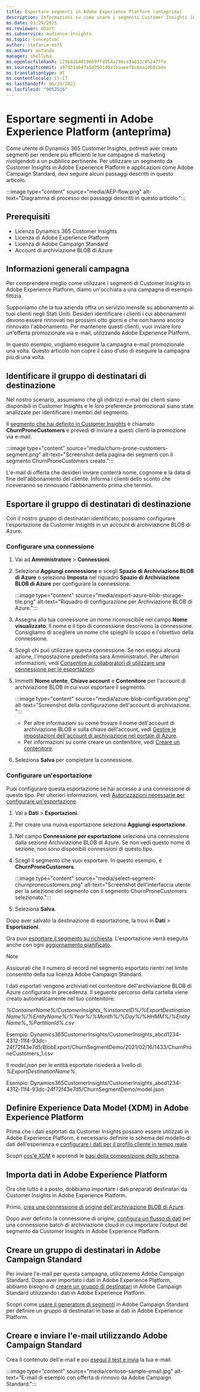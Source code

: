 ```yaml
---
title: Esportare segmenti in Adobe Experience Platform (anteprima)
description: Informazioni su come usare i segmenti Customer Insights in Adobe Experience Platform.
ms.date: 03/29/2021
ms.reviewer: mhart
ms.subservice: audience-insights
ms.topic: conceptual
author: stefanie-msft
ms.author: antando
manager: shellyha
ms.openlocfilehash: c29b8264019669ffd954a298ce3a633c852477fa
ms.sourcegitcommit: a97d31a647a5d259140a1baaeef8c6ea10b8cbde
ms.translationtype: HT
ms.contentlocale: it-IT
ms.lasthandoff: 06/29/2022
ms.locfileid: "9052516"
---
```

# <a name="export-segments-to-adobe-experience-platform-preview"></a>Esportare segmenti in Adobe Experience Platform (anteprima)

Come utente di Dynamics 365 Customer Insights, potresti aver creato segmenti per rendere più efficienti le tue campagne di marketing rivolgendoti a un pubblico pertinente. Per utilizzare un segmento da Customer Insights in Adobe Experience Platform e applicazioni come Adobe Campaign Standard, devi seguire alcuni passaggi descritti in questo articolo.

:::image type="content" source="media/AEP-flow.png" alt-text="Diagramma di processo dei passaggi descritti in questo articolo.":::

## <a name="prerequisites"></a>Prerequisiti

-   Licenza Dynamics 365 Customer Insights
-   Licenza di Adobe Experience Platform
-   Licenza di Adobe Campaign Standard
-   Account di archiviazione BLOB di Azure

## <a name="campaign-overview"></a>Informazioni generali campagna

Per comprendere meglio come utilizzare i segmenti di Customer Insights in Adobe Experience Platform, diamo un'occhiata a una campagna di esempio fittizia.

Supponiamo che la tua azienda offra un servizio mensile su abbonamento ai tuoi clienti negli Stati Uniti. Desideri identificare i clienti i cui abbonamenti devono essere rinnovati nei prossimi otto giorni e che non hanno ancora rinnovato l'abbonamento. Per mantenere questi clienti, vuoi inviare loro un'offerta promozionale via e-mail, utilizzando Adobe Experience Platform.

In questo esempio, vogliamo eseguire la campagna e-mail promozionale una volta. Questo articolo non copre il caso d'uso di eseguire la campagna più di una volta.

## <a name="identify-your-target-audience"></a>Identificare il gruppo di destinatari di destinazione

Nel nostro scenario, assumiamo che gli indirizzi e-mail dei clienti siano disponibili in Customer Insights e le loro preferenze promozionali siano state analizzate per identificare i membri del segmento.

Il [segmento che hai definito in Customer Insights](segments.md) è chiamato **ChurnProneCustomers** e prevedi di inviare a questi clienti la promozione via e-mail.

:::image type="content" source="media/churn-prone-customers-segment.png" alt-text="Screenshot della pagina dei segmenti con il segmento ChurnProneCustomers creato.":::

L'e-mail di offerta che desideri inviare conterrà nome, cognome e la data di fine dell'abbonamento del cliente. Informa i clienti dello sconto che riceveranno se rinnovano l'abbonamento prima che termini.

## <a name="export-your-target-audience"></a>Esportare il gruppo di destinatari di destinazione

Con il nostro gruppo di destinatari identificato, possiamo configurare l'esportazione da Customer Insights in un account di archiviazione BLOB di Azure.

### <a name="configure-a-connection"></a>Configurare una connessione

1. Vai ad **Amministratore** > **Connessioni**.

1. Seleziona **Aggiungi connessione** e scegli **Spazio di Archiviazione BLOB di Azure** o seleziona **Imposta** nel riquadro **Spazio di Archiviazione BLOB di Azure** per configurare la connessione.

   :::image type="content" source="media/export-azure-blob-storage-tile.png" alt-text="Riquadro di configurazione per Archiviazione BLOB di Azure."::: 

1. Assegna alla tua connessione un nome riconoscibile nel campo **Nome visualizzato**. Il nome e il tipo di connessione descrivono la connessione. Consigliamo di scegliere un nome che spieghi lo scopo e l'obiettivo della connessione.

1. Scegli chi può utilizzare questa connessione. Se non esegui alcuna azione, l'impostazione predefinita sarà Amministratori. Per ulteriori informazioni, vedi [Consentire ai collaboratori di utilizzare una connessione per le esportazioni](connections.md#allow-contributors-to-use-a-connection-for-exports).

1. Immetti **Nome utente**, **Chiave account** e **Contenitore** per l'account di archiviazione BLOB in cui vuoi esportare il segmento.  
      
   :::image type="content" source="media/azure-blob-configuration.png" alt-text="Screenshot della configurazione dell'account di archiviazione. "::: 
   
    - Per altre informazioni su come trovare il nome dell'account di archiviazione BLOB e sulla chiave dell'account, vedi [Gestire le impostazioni dell'account di archiviazione nel portale di Azure](/azure/storage/common/storage-account-manage).
    - Per informazioni su come creare un contenitore, vedi [Creare un contenitore](/azure/storage/blobs/storage-quickstart-blobs-portal#create-a-container).

1. Seleziona **Salva** per completare la connessione. 

### <a name="configure-an-export"></a>Configurare un'esportazione

Puoi configurare questa esportazione se hai accesso a una connessione di questo tipo. Per ulteriori informazioni, vedi [Autorizzazioni necessarie per configurare un'esportazione](export-destinations.md#set-up-a-new-export).

1. Vai a **Dati** > **Esportazioni**.

1. Per creare una nuova esportazione seleziona **Aggiungi esportazione**.

1. Nel campo **Connessione per esportazione** seleziona una connessione dalla sezione Archiviazione BLOB di Azure. Se non vedi questo nome di sezione, non sono disponibili connessioni di questo tipo.

1. Scegli il segmento che vuoi esportare. In questo esempio, è **ChurnProneCustomers**.

   :::image type="content" source="media/select-segment-churnpronecustomers.png" alt-text="Screenshot dell'interfaccia utente per la selezione del segmento con il segmento ChurnProneCustomers selezionato.":::

1. Seleziona **Salva**.

Dopo aver salvato la destinazione di esportazione, la trovi in **Dati** > **Esportazioni**.

Ora puoi [esportare il segmento su richiesta](export-destinations.md#run-exports-on-demand). L'esportazione verrà eseguita anche con ogni [aggiornamento pianificato](system.md).

> [!NOTE]
> Assicurati che il numero di record nel segmento esportato rientri nel limite consentito della tua licenza Adobe Campaign Standard.

I dati esportati vengono archiviati nel contenitore dell'archiviazione BLOB di Azure configurato in precedenza. Il seguente percorso della cartella viene creato automaticamente nel tuo contenitore:

*%ContainerName%/CustomerInsights_%instanceID%/%ExportDestinationName%/%EntityName%/%Year%/%Month%/%Day%/%HHMM%/%EntityName%_%PartitionId%.csv*

Esempio: Dynamics365CustomerInsights/CustomerInsights_abcd1234-4312-11f4-93dc-24f72f43e7d5/BlobExport/ChurnSegmentDemo/2021/02/16/1433/ChurnProneCustomers_1.csv

Il *model.json* per le entità esportate risiederà a livello di *%ExportDestinationName%*.

Esempio: Dynamics365CustomerInsights/CustomerInsights_abcd1234-4312-11f4-93dc-24f72f43e7d5/ChurnSegmentDemo/model.json

## <a name="define-experience-data-model-xdm-in-adobe-experience-platform"></a>Definire Experience Data Model (XDM) in Adobe Experience Platform

Prima che i dati esportati da Customer Insights possano essere utilizzati in Adobe Experience Platform, è necessario definire lo schema del modello di dati dell'esperienza e [configurare i dati per il profilo cliente in tempo reale](https://experienceleague.adobe.com/docs/experience-platform/profile/tutorials/dataset-configuration.html#tutorials).

Scopri [cos'è XDM](https://experienceleague.adobe.com/docs/experience-platform/xdm/home.html) e apprendi le [basi della composizione dello schema](https://experienceleague.adobe.com/docs/experience-platform/xdm/schema/composition.html#schema).

## <a name="import-data-into-adobe-experience-platform"></a>Importa dati in Adobe Experience Platform

Ora che tutto è a posto, dobbiamo importare i dati preparati destinatari da Customer Insights in Adobe Experience Platform.

Primo, [crea una connessione di origine dell'archiviazione BLOB di Azure](https://experienceleague.adobe.com/docs/experience-platform/sources/ui-tutorials/create/cloud-storage/blob.html#getting-started).    

Dopo aver definito la connessione di origine, [configura un flusso di dati](https://experienceleague.adobe.com/docs/experience-platform/sources/ui-tutorials/dataflow/cloud-storage.html#ui-tutorials) per una connessione batch di archiviazione cloud in cui importare l'output del segmento da Customer Insights in Adobe Experience Platform.

## <a name="create-an-audience-in-adobe-campaign-standard"></a>Creare un gruppo di destinatari in Adobe Campaign Standard

Per inviare l'e-mail per questa campagna, utilizzeremo Adobe Campaign Standard. Dopo aver importato i dati in Adobe Experience Platform, abbiamo bisogno di [creare un gruppo di destinatari](https://experienceleague.adobe.com/docs/campaign-standard/using/profiles-and-audiences/get-started-profiles-and-audiences.html#permission) in Adobe Campaign Standard utilizzando i dati in Adobe Experience Platform.


Scopri come [usare il generatore di segmenti](https://experienceleague.adobe.com/docs/campaign-standard/using/integrating-with-adobe-cloud/adobe-experience-platform/audience-destinations/aep-using-segment-builder.html) in Adobe Campaign Standard per definire un gruppo di destinatari in base ai dati in Adobe Experience Platform.

## <a name="create-and-send-the-email-using-adobe-campaign-standard"></a>Creare e inviare l'e-mail utilizzando Adobe Campaign Standard

Crea il contenuto dell'e-mail e poi [esegui il test e invia](https://experienceleague.adobe.com/docs/campaign-standard/using/testing-and-sending/get-started-sending-messages.html#preparing-and-testing-messages) la tua e-mail.

:::image type="content" source="media/contoso-sample-email.jpg" alt-text="E-mail di esempio con offerta di rinnovo da Adobe Campaign Standard.":::
